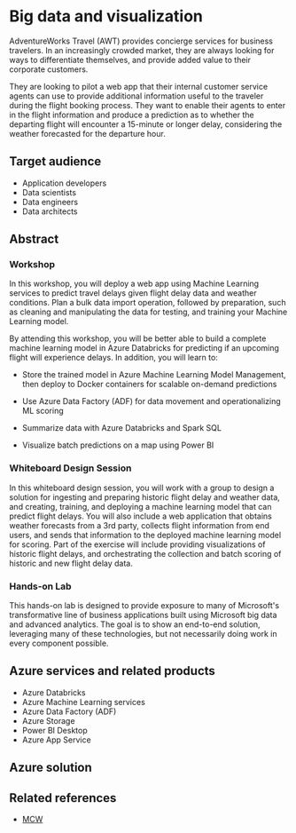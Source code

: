 # Big data and visualization

AdventureWorks Travel (AWT) provides concierge services for business travelers. In an increasingly crowded market, they are always looking for ways to differentiate themselves, and provide added value to their corporate customers.

They are looking to pilot a web app that their internal customer service agents can use to provide additional information useful to the traveler during the flight booking process. They want to enable their agents to enter in the flight information and produce a prediction as to whether the departing flight will encounter a 15-minute or longer delay, considering the weather forecasted for the departure hour.

## Target audience

- Application developers
- Data scientists
- Data engineers
- Data architects

## Abstract

### Workshop

In this workshop, you will deploy a web app using Machine Learning services to predict travel delays given flight delay data and weather conditions. Plan a bulk data import operation, followed by preparation, such as cleaning and manipulating the data for testing, and training your Machine Learning model.

By attending this workshop, you will be better able to build a complete machine learning model in Azure Databricks for predicting if an upcoming flight will experience delays. In addition, you will learn to:

- Store the trained model in Azure Machine Learning Model Management, then deploy to Docker containers for scalable on-demand predictions

- Use Azure Data Factory (ADF) for data movement and operationalizing ML scoring

- Summarize data with Azure Databricks and Spark SQL

- Visualize batch predictions on a map using Power BI

### Whiteboard Design Session

In this whiteboard design session, you will work with a group to design a solution for ingesting and preparing historic flight delay and weather data, and creating, training, and deploying a machine learning model that can predict flight delays. You will also include a web application that obtains weather forecasts from a 3rd party, collects flight information from end users, and sends that information to the deployed machine learning model for scoring. Part of the exercise will include providing visualizations of historic flight delays, and orchestrating the collection and batch scoring of historic and new flight delay data.

### Hands-on Lab

This hands-on lab is designed to provide exposure to many of Microsoft's transformative line of business applications built using Microsoft big data and advanced analytics. The goal is to show an end-to-end solution, leveraging many of these technologies, but not necessarily doing work in every component possible.

## Azure services and related products

- Azure Databricks
- Azure Machine Learning services
- Azure Data Factory (ADF)
- Azure Storage
- Power BI Desktop
- Azure App Service

## Azure solution

## Related references

- [MCW](https://github.com/Microsoft/MCW)
